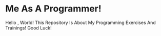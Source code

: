 # Me As A Programmer!
Hello , World!
This Repository Is About My Programming Exercises And Trainings!
Good Luck!
